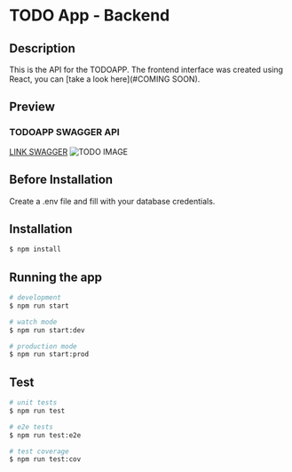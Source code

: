 # TODO App - Backend

## Description

This is the API for the TODOAPP. The frontend interface was created using React, you can [take a look here](#COMING SOON).

## Preview

### TODOAPP SWAGGER API
[LINK SWAGGER](http://localhost:3000/swagger)
<img src='https://i.imgur.com/RvCruzI.png' alt="TODO IMAGE"/>

## Before Installation

Create a .env file and fill with your database credentials.

## Installation

```bash
$ npm install
```

## Running the app

```bash
# development
$ npm run start

# watch mode
$ npm run start:dev

# production mode
$ npm run start:prod
```

## Test

```bash
# unit tests
$ npm run test

# e2e tests
$ npm run test:e2e

# test coverage
$ npm run test:cov
```
